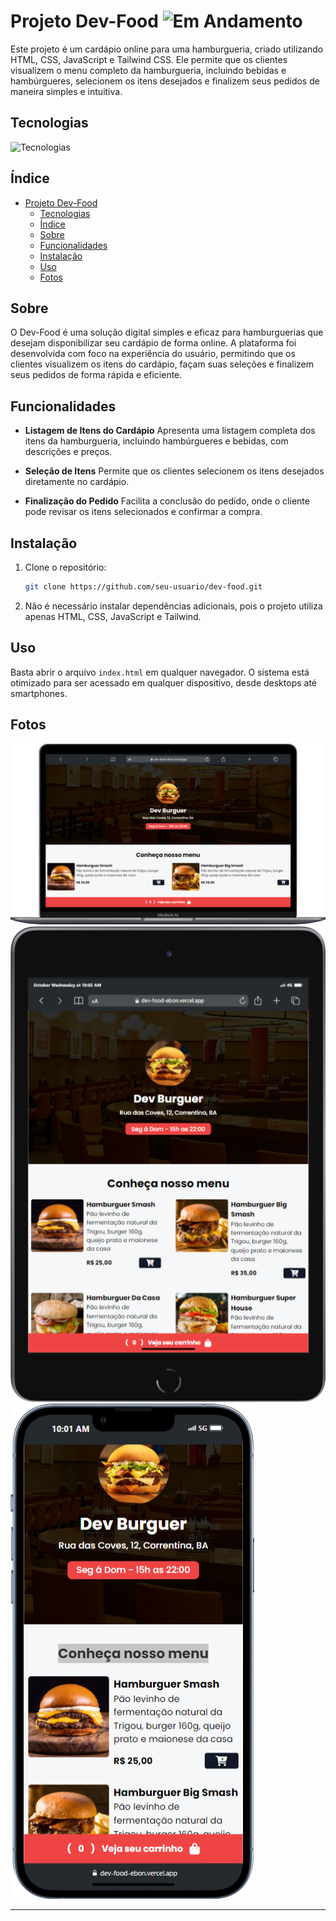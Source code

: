 
# Projeto Dev-Food ![Em Andamento](https://img.shields.io/badge/status-em%20andamento-yellow)

Este projeto é um cardápio online para uma hamburgueria, criado utilizando HTML, CSS, JavaScript e Tailwind CSS. Ele permite que os clientes visualizem o menu completo da hamburgueria, incluindo bebidas e hambúrgueres, selecionem os itens desejados e finalizem seus pedidos de maneira simples e intuitiva.

## Tecnologias
![Tecnologias](https://skillicons.dev/icons?i=html,css,js,tailwind)

## Índice

- [Projeto Dev-Food](#projeto-dev-food)
  - [Tecnologias](#tecnologias)
  - [Índice](#índice)
  - [Sobre](#sobre)
  - [Funcionalidades](#funcionalidades)
  - [Instalação](#instalação)
  - [Uso](#uso)
  - [Fotos](#fotos)

## Sobre

O Dev-Food é uma solução digital simples e eficaz para hamburguerias que desejam disponibilizar seu cardápio de forma online. A plataforma foi desenvolvida com foco na experiência do usuário, permitindo que os clientes visualizem os itens do cardápio, façam suas seleções e finalizem seus pedidos de forma rápida e eficiente.

## Funcionalidades

- **Listagem de Itens do Cardápio**
  Apresenta uma listagem completa dos itens da hamburgueria, incluindo hambúrgueres e bebidas, com descrições e preços.

- **Seleção de Itens**
  Permite que os clientes selecionem os itens desejados diretamente no cardápio.

- **Finalização do Pedido**
  Facilita a conclusão do pedido, onde o cliente pode revisar os itens selecionados e confirmar a compra.

## Instalação

1. Clone o repositório:
   ```bash
   git clone https://github.com/seu-usuario/dev-food.git
   ```

2. Não é necessário instalar dependências adicionais, pois o projeto utiliza apenas HTML, CSS, JavaScript e Tailwind.

## Uso

Basta abrir o arquivo `index.html` em qualquer navegador. O sistema está otimizado para ser acessado em qualquer dispositivo, desde desktops até smartphones.

## Fotos

![Imagem do Sistema](https://raw.githubusercontent.com/PedrOliveiraM/dev-food/refs/heads/main/assets/Macbook-Air-dev-food-ebon.vercel.app.png)
![Imagem do Sistema](https://raw.githubusercontent.com/PedrOliveiraM/dev-food/refs/heads/main/assets/iPad-Mini-dev-food-ebon.vercel.app.png)
![Imagem do Sistema](https://raw.githubusercontent.com/PedrOliveiraM/dev-food/refs/heads/main/assets/iPhone-13-PRO-dev-food-ebon.vercel.app.png)


---
